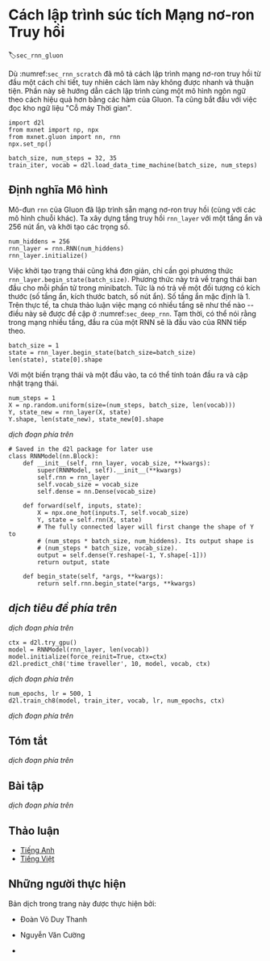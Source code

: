 <!-- ===================== Bắt đầu dịch Phần 1 ==================== -->
<!-- ========================================= REVISE BẮT ĐẦU =================================== -->

<!--
# Concise Implementation of Recurrent Neural Networks
-->

# Cách lập trình súc tích Mạng nơ-ron Truy hồi
:label:`sec_rnn_gluon`

<!--
While :numref:`sec_rnn_scratch` was instructive to see how recurrent neural networks (RNNs) are implemented, this is not convenient or fast.
This section will show how to implement the same language model more efficiently using functions provided by Gluon.
We begin as before by reading the "Time Machine" corpus.
-->

Dù :numref:`sec_rnn_scratch` đã mô tả cách lập trình mạng nơ-ron truy hồi từ đầu một cách chi tiết, tuy nhiên cách làm này không được nhanh và thuận tiện.
Phần này sẽ hướng dẫn cách lập trình cùng một mô hình ngôn ngữ theo cách hiệu quả hơn bằng các hàm của Gluon.
Ta cũng bắt đầu với việc đọc kho ngữ liệu "Cỗ máy Thời gian".

```{.python .input  n=1}
import d2l
from mxnet import np, npx
from mxnet.gluon import nn, rnn
npx.set_np()

batch_size, num_steps = 32, 35
train_iter, vocab = d2l.load_data_time_machine(batch_size, num_steps)
```

<!--
## Defining the Model
-->

## Định nghĩa Mô hình

<!--
Gluon's `rnn` module provides a recurrent neural network implementation (beyond many other sequence models).
We construct the recurrent neural network layer `rnn_layer` with a single hidden layer and 256 hidden units, and initialize the weights.
-->

Mô-đun `rnn` của Gluon đã lập trình sẵn mạng nơ-ron truy hồi (cùng với các mô hình chuỗi khác).
Ta xây dựng tầng truy hồi `rnn_layer` với một tầng ẩn và 256 nút ẩn, và khởi tạo các trọng số.


```{.python .input  n=26}
num_hiddens = 256
rnn_layer = rnn.RNN(num_hiddens)
rnn_layer.initialize()
```

<!--
Initializing the state is straightforward. We invoke the member function `rnn_layer.begin_state(batch_size)`.
This returns an initial state for each element in the minibatch.
That is, it returns an object of size (hidden layers, batch size, number of hidden units).
The number of hidden layers defaults to be 1.
In fact, we have not even discussed yet what it means to have multiple layers---this will happen in :numref:`sec_deep_rnn`.
For now, suffice it to say that multiple layers simply amount to the output of one RNN being used as the input for the next RNN.
-->

Việc khởi tạo trạng thái cũng khá đơn giản, chỉ cần gọi phương thức `rnn_layer.begin_state(batch_size)`.
Phương thức này trả về trạng thái ban đầu cho mỗi phần tử trong minibatch.
Tức là nó trả về một đối tượng có kích thước (số tầng ẩn, kích thước batch, số nút ẩn).
Số tầng ẩn mặc định là 1.
Trên thực tế, ta chưa thảo luận việc mạng có nhiều tầng sẽ như thế nào -- điều này sẽ được đề cập ở :numref:`sec_deep_rnn`.
Tạm thời, có thể nói rằng trong mạng nhiều tầng, đầu ra của một RNN sẽ là đầu vào của RNN tiếp theo.

```{.python .input  n=37}
batch_size = 1
state = rnn_layer.begin_state(batch_size=batch_size)
len(state), state[0].shape
```

<!--
With a state variable and an input, we can compute the output with the updated state.
-->

Với một biến trạng thái và một đầu vào, ta có thể tính toán đầu ra và cập nhật trạng thái.


```{.python .input  n=38}
num_steps = 1
X = np.random.uniform(size=(num_steps, batch_size, len(vocab)))
Y, state_new = rnn_layer(X, state)
Y.shape, len(state_new), state_new[0].shape
```

<!-- ===================== Kết thúc dịch Phần 1 ===================== -->

<!-- ===================== Bắt đầu dịch Phần 2 ===================== -->

<!--
Similar to :numref:`sec_rnn_scratch`, we define an `RNNModel` block by subclassing the `Block` class for a complete recurrent neural network.
Note that `rnn_layer` only contains the hidden recurrent layers, we need to create a separate output layer.
While in the previous section, we have the output layer within the `rnn` block.
-->

*dịch đoạn phía trên*


```{.python .input  n=39}
# Saved in the d2l package for later use
class RNNModel(nn.Block):
    def __init__(self, rnn_layer, vocab_size, **kwargs):
        super(RNNModel, self).__init__(**kwargs)
        self.rnn = rnn_layer
        self.vocab_size = vocab_size
        self.dense = nn.Dense(vocab_size)

    def forward(self, inputs, state):
        X = npx.one_hot(inputs.T, self.vocab_size)
        Y, state = self.rnn(X, state)
        # The fully connected layer will first change the shape of Y to
        # (num_steps * batch_size, num_hiddens). Its output shape is
        # (num_steps * batch_size, vocab_size).
        output = self.dense(Y.reshape(-1, Y.shape[-1]))
        return output, state

    def begin_state(self, *args, **kwargs):
        return self.rnn.begin_state(*args, **kwargs)
```

<!--
## Training and Predicting
-->

## *dịch tiêu đề phía trên*

<!--
Before training the model, let us make a prediction with the a model that has random weights.
-->

*dịch đoạn phía trên*

```{.python .input  n=42}
ctx = d2l.try_gpu()
model = RNNModel(rnn_layer, len(vocab))
model.initialize(force_reinit=True, ctx=ctx)
d2l.predict_ch8('time traveller', 10, model, vocab, ctx)
```

<!--
As is quite obvious, this model does not work at all. Next, we call `train_ch8` with the same hyper-parameters defined in :numref:`sec_rnn_scratch` and train our model with Gluon.
-->

*dịch đoạn phía trên*

```{.python .input  n=19}
num_epochs, lr = 500, 1
d2l.train_ch8(model, train_iter, vocab, lr, num_epochs, ctx)
```

<!--
Compared with the last section, this model achieves comparable perplexity, albeit within a shorter period of time, due to the code being more optimized.
-->

*dịch đoạn phía trên*

<!--
## Summary
-->

## Tóm tắt

<!--
* Gluon's `rnn` module provides an implementation at the recurrent neural network layer.
* Gluon's `nn.RNN` instance returns the output and hidden state after forward computation. This forward computation does not involve output layer computation.
* As before, the computational graph needs to be detached from previous steps for reasons of efficiency.
-->

*dịch đoạn phía trên*

<!--
## Exercises
-->

## Bài tập

<!--
1. Compare the implementation with the previous section.
    * Why does Gluon's implementation run faster?
    * If you observe a significant difference beyond speed, try to find the reason.
2. Can you make the model overfit?
    * Increase the number of hidden units.
    * Increase the number of iterations.
    * What happens if you adjust the clipping parameter?
3. Implement the autoregressive model of the introduction to the current chapter using an RNN.
4. What happens if you increase the number of hidden layers in the RNN model? Can you make the model work?
5. How well can you compress the text using this model?
    * How many bits do you need?
    * Why does not everyone use this model for text compression? Hint: what about the compressor itself?
-->

*dịch đoạn phía trên*


<!-- ===================== Kết thúc dịch Phần 2 ===================== -->
<!-- ========================================= REVISE KẾT THÚC =================================== -->

## Thảo luận
* [Tiếng Anh](https://discuss.mxnet.io/t/2365)
* [Tiếng Việt](https://forum.machinelearningcoban.com/c/d2l)

## Những người thực hiện
Bản dịch trong trang này được thực hiện bởi:
<!--
Tác giả của mỗi Pull Request điền tên mình và tên những người review mà bạn thấy
hữu ích vào từng phần tương ứng. Mỗi dòng một tên, bắt đầu bằng dấu `*`.

Lưu ý:
* Nếu reviewer không cung cấp tên, bạn có thể dùng tên tài khoản GitHub của họ
với dấu `@` ở đầu. Ví dụ: @aivivn.

* Tên đầy đủ của các reviewer có thể được tìm thấy tại https://github.com/aivivn/d2l-vn/blob/master/docs/contributors_info.md
-->

* Đoàn Võ Duy Thanh
<!-- Phần 1 -->
* Nguyễn Văn Cường

<!-- Phần 2 -->
*
